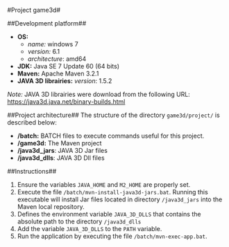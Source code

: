 #Project game3d#

##Development platform##

- **OS:** 
	- *name:* windows 7
	- *version:* 6.1
	- *architecture*: amd64
- **JDK:** Java SE 7 Update 60 (64 bits)
- **Maven:** Apache Maven 3.2.1
- **JAVA 3D librairies:** *version*: 1.5.2

*Note:* JAVA 3D librairies were download from the following URL:
https://java3d.java.net/binary-builds.html

##Project architecture##
The structure of the directory `game3d/project/` is described below:

- **/batch:** BATCH files to execute commands useful for this project.
-   **/game3d:** The Maven project
-   **/java3d_jars**: JAVA 3D Jar files
-   **/java3d_dlls**: JAVA 3D Dll files

##Instructions##

1. Ensure the variables `JAVA_HOME` and `M2_HOME` are properly set.
2. Execute the file `/batch/mvn-install-java3d-jars.bat`. Running this executable will install Jar files located in directory `/java3d_jars` into the Maven local repository.
3. Defines the environment variable `JAVA_3D_DLLS` that contains the absolute path to the directory `/java3d_dlls`
4. Add the variable `JAVA_3D_DLLS` to the `PATH` variable.
5. Run the application by executing the file `/batch/mvn-exec-app.bat`.
 




 

